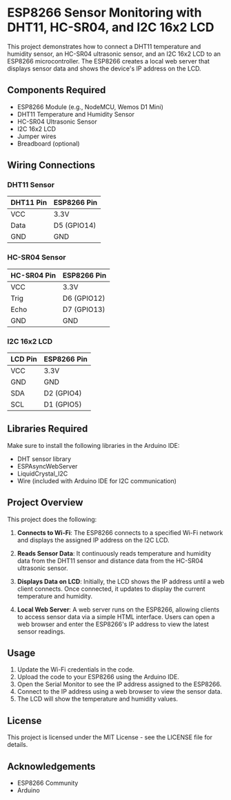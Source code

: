 # ESP8266 Sensor Monitoring with DHT11, HC-SR04, and I2C 16x2 LCD

This project demonstrates how to connect a DHT11 temperature and humidity sensor, an HC-SR04 ultrasonic sensor, and an I2C 16x2 LCD to an ESP8266 microcontroller. The ESP8266 creates a local web server that displays sensor data and shows the device's IP address on the LCD.

## Components Required

- ESP8266 Module (e.g., NodeMCU, Wemos D1 Mini)
- DHT11 Temperature and Humidity Sensor
- HC-SR04 Ultrasonic Sensor
- I2C 16x2 LCD
- Jumper wires
- Breadboard (optional)

## Wiring Connections

### DHT11 Sensor

| DHT11 Pin | ESP8266 Pin |
|-----------|-------------|
| VCC       | 3.3V       |
| Data      | D5 (GPIO14)|
| GND       | GND        |

### HC-SR04 Sensor

| HC-SR04 Pin | ESP8266 Pin |
|-------------|-------------|
| VCC         | 3.3V       |
| Trig        | D6 (GPIO12)|
| Echo        | D7 (GPIO13)|
| GND         | GND        |

### I2C 16x2 LCD

| LCD Pin | ESP8266 Pin |
|---------|-------------|
| VCC     | 3.3V       |
| GND     | GND        |
| SDA     | D2 (GPIO4) |
| SCL     | D1 (GPIO5) |

## Libraries Required

Make sure to install the following libraries in the Arduino IDE:

- DHT sensor library
- ESPAsyncWebServer
- LiquidCrystal_I2C
- Wire (included with Arduino IDE for I2C communication)

## Project Overview

This project does the following:

1. **Connects to Wi-Fi**: The ESP8266 connects to a specified Wi-Fi network and displays the assigned IP address on the I2C LCD.
  
2. **Reads Sensor Data**: It continuously reads temperature and humidity data from the DHT11 sensor and distance data from the HC-SR04 ultrasonic sensor.

3. **Displays Data on LCD**: Initially, the LCD shows the IP address until a web client connects. Once connected, it updates to display the current temperature and humidity.

4. **Local Web Server**: A web server runs on the ESP8266, allowing clients to access sensor data via a simple HTML interface. Users can open a web browser and enter the ESP8266's IP address to view the latest sensor readings.

## Usage

1. Update the Wi-Fi credentials in the code.
2. Upload the code to your ESP8266 using the Arduino IDE.
3. Open the Serial Monitor to see the IP address assigned to the ESP8266.
4. Connect to the IP address using a web browser to view the sensor data.
5. The LCD will show the temperature and humidity values.

## License

This project is licensed under the MIT License - see the LICENSE file for details.

## Acknowledgements

- ESP8266 Community
- Arduino

